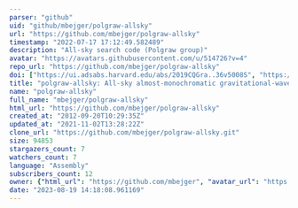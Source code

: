 ```yaml
---
parser: "github"
uid: "github/mbejger/polgraw-allsky"
url: "https://github.com/mbejger/polgraw-allsky"
timestamp: "2022-07-17 17:12:49.582489"
description: "All-sky search code (Polgraw group)"
avatar: "https://avatars.githubusercontent.com/u/514726?v=4"
repo_url: "https://github.com/mbejger/polgraw-allsky"
doi: ["https://ui.adsabs.harvard.edu/abs/2019CQGra..36v5008S", "https://ui.adsabs.harvard.edu/abs/2021ascl.soft02011A/abstract"]
title: "polgraw-allsky: All-sky almost-monochromatic gravitational-wave pipeline"
name: "polgraw-allsky"
full_name: "mbejger/polgraw-allsky"
html_url: "https://github.com/mbejger/polgraw-allsky"
created_at: "2012-09-20T10:29:35Z"
updated_at: "2021-11-02T13:28:22Z"
clone_url: "https://github.com/mbejger/polgraw-allsky.git"
size: 94853
stargazers_count: 7
watchers_count: 7
language: "Assembly"
subscribers_count: 12
owner: {"html_url": "https://github.com/mbejger", "avatar_url": "https://avatars.githubusercontent.com/u/514726?v=4", "login": "mbejger", "type": "User"}
date: "2023-08-19 14:18:08.961169"
---
```

